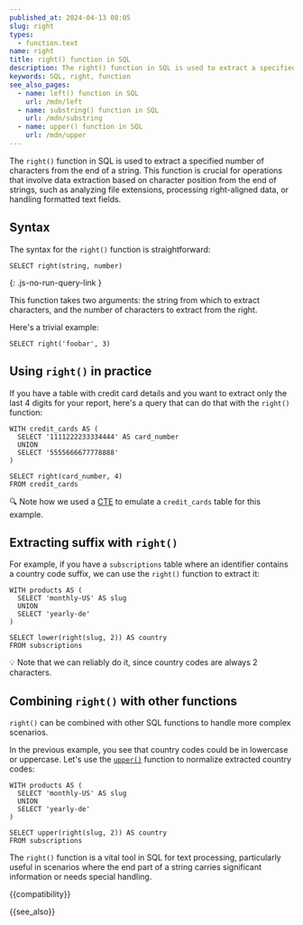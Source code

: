 ```yaml
---
published_at: 2024-04-13 08:05
slug: right
types:
  - function.text
name: right
title: right() function in SQL
description: The right() function in SQL is used to extract a specified number of characters from the end of a string.
keywords: SQL, right, function
see_also_pages:
  - name: left() function in SQL
    url: /mdn/left
  - name: substring() function in SQL
    url: /mdn/substring
  - name: upper() function in SQL
    url: /mdn/upper
---
```


The `right()` function in SQL is used to extract a specified number of characters from the end of a string. This function is crucial for operations that involve data extraction based on character position from the end of strings, such as analyzing file extensions, processing right-aligned data, or handling formatted text fields.

## Syntax

The syntax for the `right()` function is straightforward:

~~~pgsql
SELECT right(string, number)
~~~
{: .js-no-run-query-link }

This function takes two arguments: the string from which to extract characters, and the number of characters to extract from the right.

Here's a trivial example:

~~~pgsql
SELECT right('foobar', 3)
~~~

## Using `right()` in practice

If you have a table with credit card details and you want to extract only the last 4 digits for your report, here's a query that can do that with the `right()` function:

~~~pgsql
WITH credit_cards AS (
  SELECT '1111222233334444' AS card_number
  UNION
  SELECT '5555666677778888'
)

SELECT right(card_number, 4)
FROM credit_cards
~~~

:mag: Note how we used a [CTE](/mdn/with-as) to emulate a `credit_cards` table for this example.

## Extracting suffix with `right()`

For example, if you have a `subscriptions` table where an identifier contains a country code suffix, we can use the `right()` function to extract it:

~~~pgsql
WITH products AS (
  SELECT 'monthly-US' AS slug
  UNION
  SELECT 'yearly-de'
)

SELECT lower(right(slug, 2)) AS country
FROM subscriptions
~~~

:bulb: Note that we can reliably do it, since country codes are always 2 characters.

## Combining `right()` with other functions

`right()` can be combined with other SQL functions to handle more complex scenarios.

In the previous example, you see that country codes could be in lowercase or uppercase. Let's use the [`upper()`](/mdn/upper) function to normalize extracted country codes:

~~~pgsql
WITH products AS (
  SELECT 'monthly-US' AS slug
  UNION
  SELECT 'yearly-de'
)

SELECT upper(right(slug, 2)) AS country
FROM subscriptions
~~~

The `right()` function is a vital tool in SQL for text processing, particularly useful in scenarios where the end part of a string carries significant information or needs special handling.

{{compatibility}}

{{see_also}}
